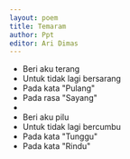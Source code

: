 ```yaml
---
layout: poem
title: Temaram
author: Ppt
editor: Ari Dimas
---
```


- Beri aku terang
- Untuk tidak lagi bersarang
- Pada kata "Pulang"
- Pada rasa "Sayang"
- <br>
- Beri aku pilu
- Untuk tidak lagi bercumbu
- Pada kata "Tunggu"
- Pada kata "Rindu"
